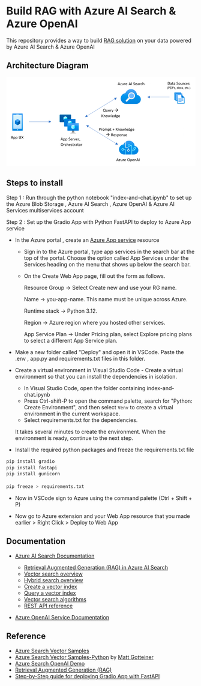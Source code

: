 # Build RAG with Azure AI Search & Azure OpenAI

This repository provides a way to build [RAG solution](https://learn.microsoft.com/azure/search/tutorial-rag-build-solution) on your data powered by Azure AI Search & Azure OpenAI
 
## Architecture Diagram

![RAG Architecture](https://github.com/aggarwalsmicrosoft/azure-index-and-chat/blob/main/Images/Architecture.png)

## Steps to install

Step 1 : Run through the python notebook "index-and-chat.ipynb" to set up the Azure Blob Storage , Azure AI Search , Azure OpenAI & Azure AI Services multiservices account

Step 2 : Set up the Gradio App with Python FastAPI to deploy to Azure App service

- In the Azure portal , create an [Azure App service](https://learn.microsoft.com/en-us/azure/app-service/quickstart-arm-template?pivots=platform-linux) resource

  - Sign in to the Azure portal, type app services in the search bar at the top of the portal. Choose the option called App Services under the Services heading on the menu that shows up below the search bar.
  - On the Create Web App page, fill out the form as follows.

    Resource Group → Select Create new and use your RG name.

    Name → you-app-name. This name must be unique across Azure.

    Runtime stack → Python 3.12.

    Region → Azure region where you hosted other services.

    App Service Plan → Under Pricing plan, select Explore pricing plans to select a different App Service plan.

    [](https://github.com/aggarwalsmicrosoft/azure-index-and-chat/blob/main/Images/Img1.png)

    [](https://github.com/aggarwalsmicrosoft/azure-index-and-chat/blob/main/Images/Img2.png)

- Make a new folder called "Deploy" and open it in VSCode. Paste the .env , app.py and requirements.txt files in this folder.

- Create a virtual environment in Visual Studio Code - Create a virtual environment so that you can install the dependencies in isolation.

  - In Visual Studio Code, open the folder containing index-and-chat.ipynb
  - Press Ctrl-shift-P to open the command palette, search for "Python: Create Environment", and then select `Venv` to create a virtual environment in the current workspace.
  - Select requirements.txt for the dependencies.

   It takes several minutes to create the environment. When the environment is ready, continue to the next step.

- Install the required python packages and freeze the requirements.txt file

```bash
pip install gradio
pip install fastapi
pip install gunicorn 

pip freeze > requirements.txt
```

- Now in VSCode sign to Azure using the command palette (Ctrl + Shift + P)

[](https://github.com/aggarwalsmicrosoft/azure-index-and-chat/blob/main/Images/Img3.png)

- Now go to Azure extension and your Web App resource that you made earlier > Right Click > Deploy to Web App



## Documentation

- [Azure AI Search Documentation](https://learn.microsoft.com/azure/search/)

  - [Retrieval Augmented Generation (RAG) in Azure AI Search](https://learn.microsoft.com/azure/search/retrieval-augmented-generation-overview)
  - [Vector search overview](https://learn.microsoft.com/azure/search/vector-search-overview)
  - [Hybrid search overview](https://learn.microsoft.com/azure/search/hybrid-search-overview)
  - [Create a vector index](https://learn.microsoft.com/azure/search/vector-search-how-to-create-index)
  - [Query a vector index](https://learn.microsoft.com/azure/search/vector-search-how-to-query)
  - [Vector search algorithms](https://learn.microsoft.com/azure/search/vector-search-ranking)
  - [REST API reference](https://learn.microsoft.com/rest/api/searchservice/)

- [Azure OpenAI Service Documentation](https://learn.microsoft.com/azure/cognitive-services/openai/)

## Reference
- [Azure Search Vector Samples](https://github.com/Azure/azure-search-vector-samples/tree/main)
- [Azure Search Vector Samples-Python](https://github.com/Azure/azure-search-vector-samples/tree/main/demo-python/code/indexers) by [Matt Gotteiner](https://github.com/mattgotteiner) 
- [Azure Search OpenAI Demo](https://github.com/Azure-Samples/azure-search-openai-demo)
- [Retrieval Augmented Generation (RAG)](https://learn.microsoft.com/en-us/azure/search/retrieval-augmented-generation-overview)
- [Step-by-Step guide for deploying Gradio App with FastAPI](https://techcommunity.microsoft.com/blog/azure-ai-services-blog/deploy-a-gradio-web-app-on-azure-with-azure-app-service-a-step-by-step-guide/4121127)